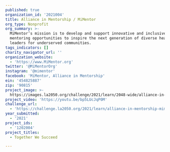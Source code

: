 ```yaml
---
published: true
organization_id: '2021004'
title: Alliance in Mentorship / MiMentor
org_type: Nonprofit
org_summary: >-
  MiMentor’s mission is to develop and support innovative and inclusive
  mentoring opportunities to inspire the next generation of diverse healthcare
  leaders for underserved communities.
tags_indicators: []
charity_navigator_url: ''
organization_website:
  - 'https://www.MiMentor.org'
twitter: '@MiMentorOrg'
instagram: '@mimentor'
facebook: 'MiMentor, Alliance in Mentorship'
ein: '454825887'
zip: '90815'
project_image: >-
  https://images.la2050.org/challenge/2021/learn/2048-wide/alliance-in-mentorship-mimentor.jpg
project_video: 'https://youtu.be/bp5LUcJqP0M'
challenge_url:
  - 'https://challenge.la2050.org/2021/learn/alliance-in-mentorship-mimentor/'
year_submitted:
  - '2021'
project_ids:
  - '1202004'
project_titles:
  - Together We Succeed

---
```

